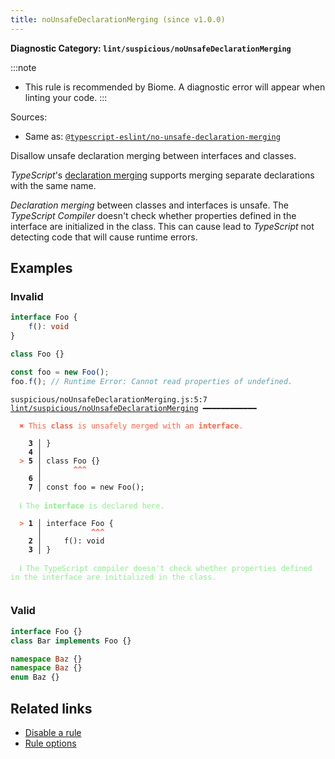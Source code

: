 ```yaml
---
title: noUnsafeDeclarationMerging (since v1.0.0)
---
```


**Diagnostic Category: `lint/suspicious/noUnsafeDeclarationMerging`**

:::note
- This rule is recommended by Biome. A diagnostic error will appear when linting your code.
:::

Sources: 
- Same as: <a href="https://typescript-eslint.io/rules/no-unsafe-declaration-merging" target="_blank"><code>@typescript-eslint/no-unsafe-declaration-merging</code></a>

Disallow unsafe declaration merging between interfaces and classes.

_TypeScript_'s [declaration merging](https://www.typescriptlang.org/docs/handbook/declaration-merging.html) supports merging separate declarations with the same name.

_Declaration merging_ between classes and interfaces is unsafe.
The _TypeScript Compiler_ doesn't check whether properties defined in the interface are initialized in the class.
This can cause lead to _TypeScript_ not detecting code that will cause runtime errors.

## Examples

### Invalid

```ts
interface Foo {
    f(): void
}

class Foo {}

const foo = new Foo();
foo.f(); // Runtime Error: Cannot read properties of undefined.
```

<pre class="language-text"><code class="language-text">suspicious/noUnsafeDeclarationMerging.js:5:7 <a href="https://biomejs.dev/linter/rules/no-unsafe-declaration-merging">lint/suspicious/noUnsafeDeclarationMerging</a> ━━━━━━━━━━━━

<strong><span style="color: Tomato;">  </span></strong><strong><span style="color: Tomato;">✖</span></strong> <span style="color: Tomato;">This </span><span style="color: Tomato;"><strong>class</strong></span><span style="color: Tomato;"> is unsafely merged with an </span><span style="color: Tomato;"><strong>interface</strong></span><span style="color: Tomato;">.</span>
  
    <strong>3 │ </strong>}
    <strong>4 │ </strong>
<strong><span style="color: Tomato;">  </span></strong><strong><span style="color: Tomato;">&gt;</span></strong> <strong>5 │ </strong>class Foo {}
   <strong>   │ </strong>      <strong><span style="color: Tomato;">^</span></strong><strong><span style="color: Tomato;">^</span></strong><strong><span style="color: Tomato;">^</span></strong>
    <strong>6 │ </strong>
    <strong>7 │ </strong>const foo = new Foo();
  
<strong><span style="color: lightgreen;">  </span></strong><strong><span style="color: lightgreen;">ℹ</span></strong> <span style="color: lightgreen;">The </span><span style="color: lightgreen;"><strong>interface</strong></span><span style="color: lightgreen;"> is declared here.</span>
  
<strong><span style="color: Tomato;">  </span></strong><strong><span style="color: Tomato;">&gt;</span></strong> <strong>1 │ </strong>interface Foo {
   <strong>   │ </strong>          <strong><span style="color: Tomato;">^</span></strong><strong><span style="color: Tomato;">^</span></strong><strong><span style="color: Tomato;">^</span></strong>
    <strong>2 │ </strong>    f(): void
    <strong>3 │ </strong>}
  
<strong><span style="color: lightgreen;">  </span></strong><strong><span style="color: lightgreen;">ℹ</span></strong> <span style="color: lightgreen;">The TypeScript compiler doesn't check whether properties defined in the interface are initialized in the class.</span>
  
</code></pre>

### Valid

```ts
interface Foo {}
class Bar implements Foo {}
```

```ts
namespace Baz {}
namespace Baz {}
enum Baz {}
```

## Related links

- [Disable a rule](/linter/#disable-a-lint-rule)
- [Rule options](/linter/#rule-options)
